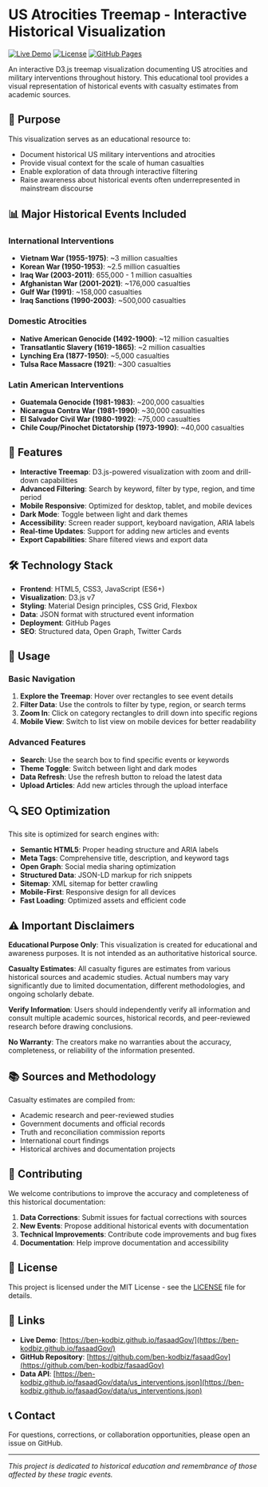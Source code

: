 # US Atrocities Treemap - Interactive Historical Visualization

[![Live Demo](https://img.shields.io/badge/Live-Demo-blue)](https://ben-kodbiz.github.io/fasaadGov/)
[![License](https://img.shields.io/badge/License-MIT-green.svg)](LICENSE)
[![GitHub Pages](https://img.shields.io/badge/Deployed%20on-GitHub%20Pages-brightgreen)](https://ben-kodbiz.github.io/fasaadGov/)

An interactive D3.js treemap visualization documenting US atrocities and military interventions throughout history. This educational tool provides a visual representation of historical events with casualty estimates from academic sources.

## 🎯 Purpose

This visualization serves as an educational resource to:
- Document historical US military interventions and atrocities
- Provide visual context for the scale of human casualties
- Enable exploration of data through interactive filtering
- Raise awareness about historical events often underrepresented in mainstream discourse

## 📊 Major Historical Events Included

### International Interventions
- **Vietnam War (1955-1975)**: ~3 million casualties
- **Korean War (1950-1953)**: ~2.5 million casualties  
- **Iraq War (2003-2011)**: 655,000 - 1 million casualties
- **Afghanistan War (2001-2021)**: ~176,000 casualties
- **Gulf War (1991)**: ~158,000 casualties
- **Iraq Sanctions (1990-2003)**: ~500,000 casualties

### Domestic Atrocities
- **Native American Genocide (1492-1900)**: ~12 million casualties
- **Transatlantic Slavery (1619-1865)**: ~2 million casualties
- **Lynching Era (1877-1950)**: ~5,000 casualties
- **Tulsa Race Massacre (1921)**: ~300 casualties

### Latin American Interventions
- **Guatemala Genocide (1981-1983)**: ~200,000 casualties
- **Nicaragua Contra War (1981-1990)**: ~30,000 casualties
- **El Salvador Civil War (1980-1992)**: ~75,000 casualties
- **Chile Coup/Pinochet Dictatorship (1973-1990)**: ~40,000 casualties

## 🚀 Features

- **Interactive Treemap**: D3.js-powered visualization with zoom and drill-down capabilities
- **Advanced Filtering**: Search by keyword, filter by type, region, and time period
- **Mobile Responsive**: Optimized for desktop, tablet, and mobile devices
- **Dark Mode**: Toggle between light and dark themes
- **Accessibility**: Screen reader support, keyboard navigation, ARIA labels
- **Real-time Updates**: Support for adding new articles and events
- **Export Capabilities**: Share filtered views and export data

## 🛠️ Technology Stack

- **Frontend**: HTML5, CSS3, JavaScript (ES6+)
- **Visualization**: D3.js v7
- **Styling**: Material Design principles, CSS Grid, Flexbox
- **Data**: JSON format with structured event information
- **Deployment**: GitHub Pages
- **SEO**: Structured data, Open Graph, Twitter Cards

## 📱 Usage

### Basic Navigation
1. **Explore the Treemap**: Hover over rectangles to see event details
2. **Filter Data**: Use the controls to filter by type, region, or search terms
3. **Zoom In**: Click on category rectangles to drill down into specific regions
4. **Mobile View**: Switch to list view on mobile devices for better readability

### Advanced Features
- **Search**: Use the search box to find specific events or keywords
- **Theme Toggle**: Switch between light and dark modes
- **Data Refresh**: Use the refresh button to reload the latest data
- **Upload Articles**: Add new articles through the upload interface

## 🔍 SEO Optimization

This site is optimized for search engines with:
- **Semantic HTML5**: Proper heading structure and ARIA labels
- **Meta Tags**: Comprehensive title, description, and keyword tags
- **Open Graph**: Social media sharing optimization
- **Structured Data**: JSON-LD markup for rich snippets
- **Sitemap**: XML sitemap for better crawling
- **Mobile-First**: Responsive design for all devices
- **Fast Loading**: Optimized assets and efficient code

## ⚠️ Important Disclaimers

**Educational Purpose Only**: This visualization is created for educational and awareness purposes. It is not intended as an authoritative historical source.

**Casualty Estimates**: All casualty figures are estimates from various historical sources and academic studies. Actual numbers may vary significantly due to limited documentation, different methodologies, and ongoing scholarly debate.

**Verify Information**: Users should independently verify all information and consult multiple academic sources, historical records, and peer-reviewed research before drawing conclusions.

**No Warranty**: The creators make no warranties about the accuracy, completeness, or reliability of the information presented.

## 📚 Sources and Methodology

Casualty estimates are compiled from:
- Academic research and peer-reviewed studies
- Government documents and official records
- Truth and reconciliation commission reports
- International court findings
- Historical archives and documentation projects

## 🤝 Contributing

We welcome contributions to improve the accuracy and completeness of this historical documentation:

1. **Data Corrections**: Submit issues for factual corrections with sources
2. **New Events**: Propose additional historical events with documentation
3. **Technical Improvements**: Contribute code improvements and bug fixes
4. **Documentation**: Help improve documentation and accessibility

## 📄 License

This project is licensed under the MIT License - see the [LICENSE](LICENSE) file for details.

## 🔗 Links

- **Live Demo**: [https://ben-kodbiz.github.io/fasaadGov/](https://ben-kodbiz.github.io/fasaadGov/)
- **GitHub Repository**: [https://github.com/ben-kodbiz/fasaadGov](https://github.com/ben-kodbiz/fasaadGov)
- **Data API**: [https://ben-kodbiz.github.io/fasaadGov/data/us_interventions.json](https://ben-kodbiz.github.io/fasaadGov/data/us_interventions.json)

## 📞 Contact

For questions, corrections, or collaboration opportunities, please open an issue on GitHub.

---

*This project is dedicated to historical education and remembrance of those affected by these tragic events.*